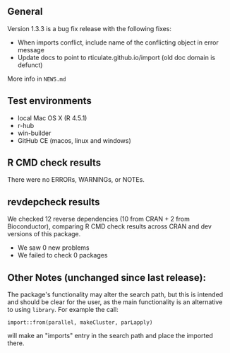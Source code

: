 ## General

Version 1.3.3 is a bug fix release with the following fixes:

* When imports conflict, include name of the conflicting object in error message
* Update docs to point to rticulate.github.io/import (old doc domain is defunct)

More info in `NEWS.md`


## Test environments

* local Mac OS X (R 4.5.1)
* r-hub 
* win-builder
* GitHub CE (macos, linux and windows)


## R CMD check results

There were no ERRORs, WARNINGs, or NOTEs.


## revdepcheck results

We checked 12 reverse dependencies (10 from CRAN + 2 from Bioconductor), comparing R CMD check results across CRAN and dev versions of this package.

 * We saw 0 new problems
 * We failed to check 0 packages


## Other Notes (unchanged since last release):

The package's functionality may alter the search path, but this is intended and should be clear for the user, as the main functionality is an alternative to using `library`. For example the call:

`import::from(parallel, makeCluster, parLapply)`

will make an "imports" entry in the search path and place the imported there.

